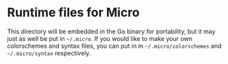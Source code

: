 # Runtime files for Micro

This directory will be embedded in the Go binary for portability, but it may just as well be put in `~/.micro`. If you would like to make your own colorschemes
and syntax files, you can put in in `~/.micro/colorschemes` and `~/.micro/syntax` respectively.
